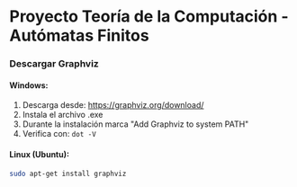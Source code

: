 # Proyecto Teoría de la Computación - Autómatas Finitos

### Descargar Graphviz

#### Windows:
1. Descarga desde: https://graphviz.org/download/
2. Instala el archivo .exe
3. Durante la instalación marca "Add Graphviz to system PATH"
4. Verifica con: `dot -V`

#### Linux (Ubuntu):
```bash
sudo apt-get install graphviz
```